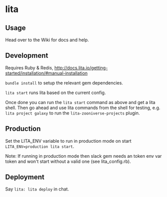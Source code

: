 # lita
## Usage

Head over to the Wiki for docs and help.

## Development

Requires Ruby & Redis, http://docs.lita.io/getting-started/installation/#manual-installation

`bundle install` to setup the relevant gem dependencies.

`lita start` runs lita based on the current config.

Once done you can run the `lita start` command as above and get a lita shell.
Then go ahead and use lita commands from the shell for testing, e.g. `lita project galaxy` to run the `lita-zooniverse-projects` plugin.

## Production
Set the LITA_ENV variable to run in production mode on start `LITA_ENV=production lita start`.

Note: If running in production mode then slack gem needs an token env var token
and won't start without a valid one (see lita_config.rb).

## Deployment

Say `lita: lita deploy` in chat.
